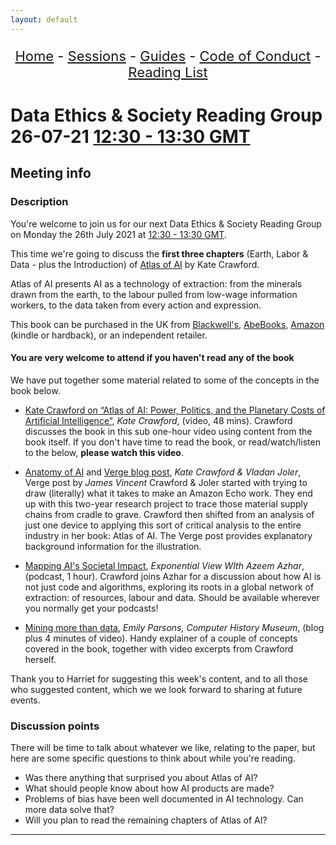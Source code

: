 ```yaml
---
layout: default
---
```


<center>
<p align="center" style="font-size:22px">
<a href="https://data-ethics-and-society.github.io/data-ethics-and-society-reading-group">Home</a> 
- <a href="https://data-ethics-and-society.github.io/data-ethics-and-society-reading-group/SESSIONS.html">Sessions</a> 
- <a href="https://data-ethics-and-society.github.io/data-ethics-and-society-reading-group/Guides/guides.html">Guides</a> 
- <a href="https://data-ethics-and-society.github.io/data-ethics-and-society-reading-group/code-of-conduct.html">Code of Conduct</a> 
- <a href="https://data-ethics-and-society.github.io/data-ethics-and-society-reading-group/READING-LIST.html">Reading List</a>
</p>
</center>

# Data Ethics & Society Reading Group 26-07-21 [12:30 - 13:30 GMT](https://www.timeanddate.com/worldclock/fixedtime.html?iso=20210726T1230&p1=136&ah=1)

## Meeting info

### Description

You're welcome to join us for our next Data Ethics & Society Reading Group on Monday the 26th July 2021 at [12:30 - 13:30 GMT](https://www.timeanddate.com/worldclock/fixedtime.html?iso=20210726T1230&p1=136&ah=1).

This time we're going to discuss the **first three chapters** (Earth, Labor & Data - plus the Introduction) of [Atlas of AI](https://yalebooks.yale.edu/book/9780300209570/atlas-ai) by Kate Crawford.

Atlas of AI presents AI as a technology of extraction: from the minerals drawn from the earth, to the labour pulled from low-wage information workers, to the data taken from every action and expression.

This book can be purchased in the UK from [Blackwell's](https://blackwells.co.uk/bookshop/product/Atlas-of-AI-by-Kate-Crawford-author/9780300209570), [AbeBooks](https://www.abebooks.co.uk/9780300209570/Atlas-Power-Politics-Planetary-Costs-0300209576/plp), [Amazon](https://www.amazon.co.uk/Atlas-AI-Kate-Crawford/dp/0300209576/ref=sr_1_1) (kindle or hardback), or an independent retailer.

#### **You are very welcome to attend if you haven't read any of the book**

We have put together some material related to some of the concepts in the book below.

- [Kate Crawford on “Atlas of AI: Power, Politics, and the Planetary Costs of Artificial Intelligence”](https://www.youtube.com/watch?v=KcefG-0InLE), *Kate Crawford*, (video, 48 mins).
Crawford discusses the book in this sub one-hour video using content from the book itself. If you don't have time to read the book, or read/watch/listen to the below, **please watch this video**.

- [Anatomy of AI](https://anatomyof.ai/) and [Verge blog post](https://www.theverge.com/2018/9/9/17832124/ai-artificial-intelligence-supply-chain-anatomy-of-ai-kate-crawford-interview), *Kate Crawford & Vladan Joler*, Verge post by *James Vincent*
Crawford & Joler started with trying to draw (literally) what it takes to make an Amazon Echo work. They end up with this two-year research project to trace those material supply chains from cradle to grave. Crawford then shifted from an analysis of just one device to applying this sort of critical analysis to the entire industry in her book: Atlas of AI. The Verge post provides explanatory background information for the illustration.

- [Mapping AI's Societal Impact](https://hbr.org/podcast/2021/04/mapping-ais-societal-impact), *Exponential View WIth Azeem Azhar*, (podcast, 1 hour).
Crawford joins Azhar for a discussion about how AI is not just code and algorithms, exploring its roots in a global network of extraction: of resources, labour and data. Should be available wherever you normally get your podcasts!

- [Mining more than data](https://computerhistory.org/blog/mining-more-than-data/), *Emily Parsons, Computer History Museum*, (blog plus 4 minutes of video).
Handy explainer of a couple of concepts covered in the book, together with video excerpts from Crawford herself.

Thank you to Harriet for suggesting this week's content, and to all those who suggested content, which we we look forward to sharing at future events.

### Discussion points

There will be time to talk about whatever we like, relating to the paper, but here are some specific questions to think about while you're reading.

- Was there anything that surprised you about Atlas of AI?
- What should people know about how AI products are made?
- Problems of bias have been well documented in AI technology. Can more data solve that?
- Will you plan to read the remaining chapters of Atlas of AI?

---

<!--

## Meeting notes

### Who came
Number of people: 33

### What did we think?
Well attended event with lots of engagement from attendees. Mix between those who had read the book and those who had watched the video and read supplementary material. Lots of interest from those who attended to read the rest of the book, or buy the book if they hadn't already. We didn't find out how people found out about the event so will send round a survey afterwards so that we know how people are finding out about the events.

-->
